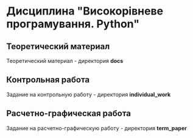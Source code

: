 # Дисциплина "Високорівневе програмування. Python"

## Теоретический материал

Теоретический материал - директория **docs**

## Контрольная работа

Задание на контрольную работу - директория **individual_work**

## Расчетно-графическая работа

Задание на расчетно-графическую работу - директория **term_paper**
